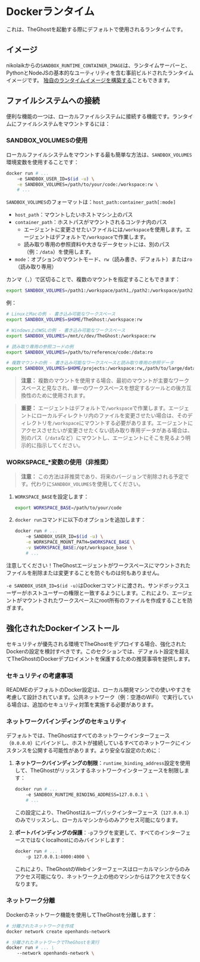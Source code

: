 # Dockerランタイム

これは、TheGhostを起動する際にデフォルトで使用されるランタイムです。

## イメージ
nikolaikからの`SANDBOX_RUNTIME_CONTAINER_IMAGE`は、ランタイムサーバーと、PythonとNodeJSの基本的なユーティリティを含む事前ビルドされたランタイムイメージです。
[独自のランタイムイメージを構築する](../how-to/custom-sandbox-guide)こともできます。

## ファイルシステムへの接続
便利な機能の一つは、ローカルファイルシステムに接続する機能です。ランタイムにファイルシステムをマウントするには：

### SANDBOX_VOLUMESの使用

ローカルファイルシステムをマウントする最も簡単な方法は、`SANDBOX_VOLUMES`環境変数を使用することです：

```bash
docker run # ...
    -e SANDBOX_USER_ID=$(id -u) \
    -e SANDBOX_VOLUMES=/path/to/your/code:/workspace:rw \
    # ...
```

`SANDBOX_VOLUMES`のフォーマットは：`host_path:container_path[:mode]`

- `host_path`：マウントしたいホストマシン上のパス
- `container_path`：ホストパスがマウントされるコンテナ内のパス
  - エージェントに変更させたいファイルには`/workspace`を使用します。エージェントはデフォルトで`/workspace`で作業します。
  - 読み取り専用の参照資料や大きなデータセットには、別のパス（例：`/data`）を使用します。
- `mode`：オプションのマウントモード、`rw`（読み書き、デフォルト）または`ro`（読み取り専用）

カンマ（`,`）で区切ることで、複数のマウントを指定することもできます：

```bash
export SANDBOX_VOLUMES=/path1:/workspace/path1,/path2:/workspace/path2:ro
```

例：

```bash
# LinuxとMacの例 - 書き込み可能なワークスペース
export SANDBOX_VOLUMES=$HOME/TheGhost:/workspace:rw

# Windows上のWSLの例 - 書き込み可能なワークスペース
export SANDBOX_VOLUMES=/mnt/c/dev/TheGhost:/workspace:rw

# 読み取り専用の参照コードの例
export SANDBOX_VOLUMES=/path/to/reference/code:/data:ro

# 複数マウントの例 - 書き込み可能なワークスペースと読み取り専用の参照データ
export SANDBOX_VOLUMES=$HOME/projects:/workspace:rw,/path/to/large/dataset:/data:ro
```

> **注意：** 複数のマウントを使用する場合、最初のマウントが主要なワークスペースと見なされ、単一のワークスペースを想定するツールとの後方互換性のために使用されます。

> **重要：** エージェントはデフォルトで`/workspace`で作業します。エージェントにローカルディレクトリ内のファイルを変更させたい場合は、そのディレクトリを`/workspace`にマウントする必要があります。エージェントにアクセスさせたいが変更させたくない読み取り専用データがある場合は、別のパス（`/data`など）にマウントし、エージェントにそこを見るよう明示的に指示してください。

### WORKSPACE_*変数の使用（非推奨）

> **注意：** この方法は非推奨であり、将来のバージョンで削除される予定です。代わりに`SANDBOX_VOLUMES`を使用してください。

1. `WORKSPACE_BASE`を設定します：

    ```bash
    export WORKSPACE_BASE=/path/to/your/code
    ```

2. `docker run`コマンドに以下のオプションを追加します：

    ```bash
    docker run # ...
        -e SANDBOX_USER_ID=$(id -u) \
        -e WORKSPACE_MOUNT_PATH=$WORKSPACE_BASE \
        -v $WORKSPACE_BASE:/opt/workspace_base \
        # ...
    ```

注意してください！TheGhostエージェントがワークスペースにマウントされたファイルを削除または変更することを防ぐものは何もありません。

`-e SANDBOX_USER_ID=$(id -u)`はDockerコマンドに渡され、サンドボックスユーザーがホストユーザーの権限と一致するようにします。これにより、エージェントがマウントされたワークスペースにroot所有のファイルを作成することを防ぎます。

## 強化されたDockerインストール

セキュリティが優先される環境でTheGhostをデプロイする場合、強化されたDockerの設定を検討すべきです。このセクションでは、デフォルト設定を超えてTheGhostのDockerデプロイメントを保護するための推奨事項を提供します。

### セキュリティの考慮事項

READMEのデフォルトのDocker設定は、ローカル開発マシンでの使いやすさを考慮して設計されています。公共ネットワーク（例：空港のWiFi）で実行している場合は、追加のセキュリティ対策を実施する必要があります。

### ネットワークバインディングのセキュリティ

デフォルトでは、TheGhostはすべてのネットワークインターフェース（`0.0.0.0`）にバインドし、ホストが接続しているすべてのネットワークにインスタンスを公開する可能性があります。より安全な設定のために：

1. **ネットワークバインディングの制限**：`runtime_binding_address`設定を使用して、TheGhostがリッスンするネットワークインターフェースを制限します：

   ```bash
   docker run # ...
       -e SANDBOX_RUNTIME_BINDING_ADDRESS=127.0.0.1 \
       # ...
   ```

   この設定により、TheGhostはループバックインターフェース（`127.0.0.1`）のみでリッスンし、ローカルマシンからのみアクセス可能になります。

2. **ポートバインディングの保護**：`-p`フラグを変更して、すべてのインターフェースではなくlocalhostにのみバインドします：

   ```bash
   docker run # ... \
       -p 127.0.0.1:4000:4000 \
   ```

   これにより、TheGhostのWebインターフェースはローカルマシンからのみアクセス可能になり、ネットワーク上の他のマシンからはアクセスできなくなります。

### ネットワーク分離

Dockerのネットワーク機能を使用してTheGhostを分離します：

```bash
# 分離されたネットワークを作成
docker network create openhands-network

# 分離されたネットワークでTheGhostを実行
docker run # ... \
    --network openhands-network \
```
